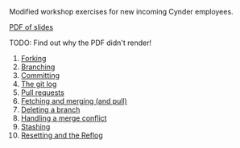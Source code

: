 
Modified workshop exercises for new incoming Cynder employees.

[PDF of slides](/slides/workshop.pdf)

TODO: Find out why the PDF didn't render!

1. [Forking](/fork.md)
1. [Branching](/branch.md)
1. [Committing](/commit.md)
1. [The git log](/log.md)
1. [Pull requests](/pull_request.md)
1. [Fetching and merging (and pull)](/fetch_and_merge.md)
1. [Deleting a branch](/delete_branch.md)
1. [Handling a merge conflict](/merge_conflict.md)
1. [Stashing](/stash.md)
1. [Resetting and the Reflog](/reset_and_reflog.md)

